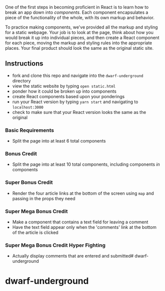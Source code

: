 One of the first steps in becoming proficient in React is to learn how to break an app down into *components*.  Each component encapsulates a piece of the functionality of the whole, with its own markup and behavior.

To practice making components, we've provided all the markup and styling for a static webpage.  Your job is to look at the page, think about how you would break it up into individual pieces, and then create a React component for each piece, moving the markup and styling rules into the appropriate places.  Your final product should look the same as the original static site.

## Instructions

* fork and clone this repo and navigate into the `dwarf-underground` directory
* view the static website by typing `open static.html`
* ponder how it could be broken up into components
* create React components based upon your ponderings
* run your React version by typing `yarn start` and navigating to `localhost:3000`
* check to make sure that your React version looks the same as the original

### Basic Requirements

* Split the page into at least 6 total components

### Bonus Credit

* Split the page into at least 10 total components, including components *in* components

### Super Bonus Credit

* Render the four article links at the bottom of the screen using `map` and passing in the props they need

### Super Mega Bonus Credit

* Make a component that contains a text field for leaving a comment
* Have the text field appear only when the 'comments' link at the bottom of the article is clicked

### Super Mega Bonus Credit Hyper Fighting

* Actually display comments that are entered and submitted# dwarf-underground
# dwarf-underground
